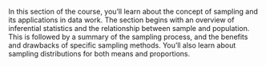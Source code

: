 In this section of the course, you’ll learn about the concept of sampling and its applications in data work. The section begins with an overview of inferential statistics and the relationship between sample and population. This is followed by a summary of the sampling process, and the benefits and drawbacks of specific sampling methods. You’ll also learn about sampling distributions for both means and proportions.

